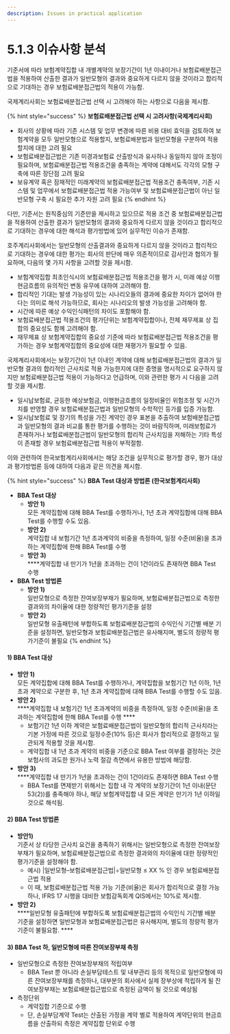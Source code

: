 ```yaml
---
description: Issues in practical application
---
```


# 5.1.3 이슈사항 분석

기준서에 따라 보험계약집합 내 개별계약의 보장기간이 1년 이내이거나 보험료배분접근법을 적용하여 산출한 결과가 일반모형의 결과와 중요하게 다르지 않을 것이라고 합리적으로 기대하는 경우 보험료배분접근법의 적용이 가능함.&#x20;

국제계리사회는 보험료배분접근법 선택 시 고려해야 하는 사항으로 다음을 제시함.&#x20;

{% hint style="success" %}
**보험료배분접근법 선택 시 고려사항(국제계리사회)**

* 회사의 상황에 따라 기존 시스템 및 업무 변경에 따른 비용 대비 효익을 검토하여 보험계약을 모두 일반모형으로 적용할지, 보험료배분법과 일반모형을 구분하여 적용할지에 대한 고려 필요
* 보험료배분접근법은 기존 미경과보험료 산출방식과 유사하나 동일하지 않아 조정이 필요하며, 보험료배분접근법 적용조건을 충족하는 계약에 대해서도 각각의 모형 구축에 따른 장단점 고려 필요
* 보유계약 혹은 잠재적인 미래계약의 보험료배분접근법 적용조건 충족여부, 기존 시스템 및 업무에서 보험료배분접근법 적용 가능여부 및 보험료배분접근법이 아닌 일반모형 구축 시 필요한 추가 자원 고려 필요 &#x20;
{% endhint %}

다만, 기준서는 원칙중심의 기준만을 제시하고 있으므로 적용 조건 중 보험료배분접근법을 적용하여 산출한 결과가 일반모형의 결과와 중요하게 다르지 않을 것이라고 합리적으로 기대하는 경우에 대한 해석과 평가방법에 있어 실무적인 이슈가 존재함.

호주계리사회에서는 일반모형의 산출결과와 중요하게 다르지 않을 것이라고 합리적으로 기대하는 경우에 대한 평가는 회사의 판단에 매우 의존적이므로 감사인과 협의가 필요하며, 다음의 몇 가지 사항을 고려할 것을 제시함. &#x20;

* 보험계약집합 최초인식시의 보험료배분접근법 적용조건을 평가 시, 미래 예상 이행현금흐름의 유의적인 변동 유무에 대하여 고려해야 함.&#x20;
* 합리적인 기대는 발생 가능성이 있는 시나리오들의 결과에 중요한 차이가 없어야 한다는 의미로 해석 가능하므로, 회사는 시나리오의 발생 가능성을 고려해야 함.&#x20;
* 시간에 따른 예상 수익인식패턴의 차이도 포함해야 함.&#x20;
* 보험료배분접근법 적용조건의 평가단위는 보험계약집합이나, 전체 재무제표 상 집합의 중요성도 함께 고려해야 함.&#x20;
* 재무제표 상 보험계약집합의 중요성 기준에 따라 보험료배분접근법 적용조건을 평가하는 경우 보험계약집합의 중요성에 대한 재평가가 필요할 수 있음. &#x20;

국제계리사회에서는 보장기간이 1년 이내인 계약에 대해 보험료배분접근법의 결과가 일반모형 결과의 합리적인 근사치로 적용 가능한지에 대한 증명을 명시적으로 요구하지 않지만 보험료배분접근법 적용이 가능하다고 언급하며, 이와 관련한 평가 시 다음을 고려할 것을 제시함.

* 일시납보험료, 균등한 예상보험금, 이행현금흐름의 일정비율인 위험조정 및 시간가치를 반영할 경우 보험료배분접근법과 일반모형의 수학적인 등가를 입증 가능함.&#x20;
* 일시납보험료 및 장기의 특성을 가진 계약인 경우 표본을 추출하여 보험배분접근법과 일반모형의 결과 비교를 통한 평가를 수행하는 것이 바람직하며, 미래보험료가 존재하거나 보험료배분접근법이 일반모형의 합리적 근사치임을 저해하는 기타 특성이 존재할 경우 보험료배분접근법 적용이 부적절함.   &#x20;

이와 관련하여 한국보험계리사회에서는 해당 조건을 실무적으로 평가할 경우, 평가 대상과 평가방법론 등에 대하여 다음과 같은 의견을 제시함.

{% hint style="success" %}
**BBA Test 대상과 방법론 (한국보험계리사회)**

* **BBA Test 대상**
  * **방안 1)**\
    모든 계약집합에 대해 BBA Test를 수행하거나, 1년 초과 계약집합에 대해 BBA Test를 수행할 수도 있음.&#x20;
  * **방안 2)**\
    계약집합 내 보험기간 1년 초과계약의 비중을 측정하여, 일정 수준(비율)을 초과하는 계약집합에 한해 BBA Test를 수행
  * **방안 3)**\
    ****계약집합 내 만기가 1년을 초과하는 건이 1건이라도 존재하면 BBA Test 수행 &#x20;
* **BBA Test 방법론**&#x20;
  * **방안 1)**\
    일반모형으로 측정한 잔여보장부채가 필요하며, 보험료배분접근법으로 측정한 결과와의 차이율에 대한 정량적인 평가기준을 설정
  * **방안 2)**\
    일반모형 유출패턴에 부합하도록 보험료배분접근법의 수익인식 기간별 배분 기준을 설정하면, 일반모형과 보험료배분접근법은 유사해지며, 별도의 정량적 평가기준이 불필요
{% endhint %}

#### 1) BBA Test 대상&#x20;

* **방안 1)**\
  모든 계약집합에 대해 BBA Test를 수행하거나, 계약집합을 보험기간 1년 이하, 1년 초과 계약으로 구분한 후, 1년 초과 계약집합에 대해 BBA Test를 수행할 수도 있음.&#x20;
* **방안 2)**\
  ****계약집합 내 보험기간 1년 초과계약의 비중을 측정하여, 일정 수준(비율)을 초과하는 계약집합에 한해 BBA Test를 수행 ****&#x20;
  * 보험기간 1년 이하 계약은 보험료배분접근법이 일반모형의 합리적 근사치라는 기본 가정에 따른 것으로 일정수준(10% 등)은 회사가 합리적으로 결정하고 일관되게 적용할 것을 제시함.&#x20;
  * 계약집합 내 1년 초과 계약의 비중을 기준으로 BBA Test 여부를 결정하는 것은 보험사의 과도한 원가나 노력 절감 측면에서 유용한 방법에 해당함. &#x20;
* **방안 3)**\
  ****계약집합 내 만기가 1년을 초과하는 건이 1건이라도 존재하면 BBA Test 수행 &#x20;
  * BBA Test를 면제받기 위해서는 집합 내 각 계약의 보장기간이 1년 이내(문단 53(2))를 충족해야 하나, 해당 보험계약집합 내 모든 계약은 만기가 1년 이하일 것으로 해석됨.&#x20;

#### 2)  BBA Test 방법론&#x20;

* **방안1)**\
  기준서 상 타당한 근사치 요건을 충족하기 위해서는 일반모형으로 측정한 잔여보장부채가 필요하며, 보험료배분접근법으로 측정한 결과와의 차이율에 대한 정량적인 평가기준을 설정해야 함.
  * 예시) |일반모형–보험료배분접근법|÷일반모형 ≤ XX % 인 경우 보험료배분접근법 적용  &#x20;
  * 이 때, 보험료배분접근법 적용 가능 기준(비율)은 회사가 합리적으로 결정 가능하나, IFRS 17 시행을 대비한 보험감독회계 QIS에서는 10%로 제시함. &#x20;
* **방안 2)**\
  ****일반모형 유출패턴에 부합하도록 보험료배분접근법의 수익인식 기간별 배분 기준을 설정하면 일반모형과 보험료배분접근법은 유사해지며, 별도의 정량적 평가기준이 불필요함. ****&#x20;

#### **3)  BBA  Test 하, 일반모형에 따른 잔여보장부채 측정**&#x20;

* 일반모형으로 측정한 잔여보장부채의 적립여부
  * BBA Test 뿐 아니라 손실부담테스트 및 내부관리 등의 목적으로 일반모형에 따른 잔여보장부채를 측정하나, 대부분의 회사에서 실제 장부상에 적립하게 될 잔여보장부채는 보험료배분접근법으로 측정된 금액이 될 것으로 예상됨&#x20;
* 측정단위&#x20;
  * 계약집합 기준으로 수행&#x20;
  * 단, 손실부담계약 Test는 산출된 가정을 계약 별로 적용하여 계약단위의 현금흐름을 산출하되 측정은 계약집합 단위로 수행&#x20;